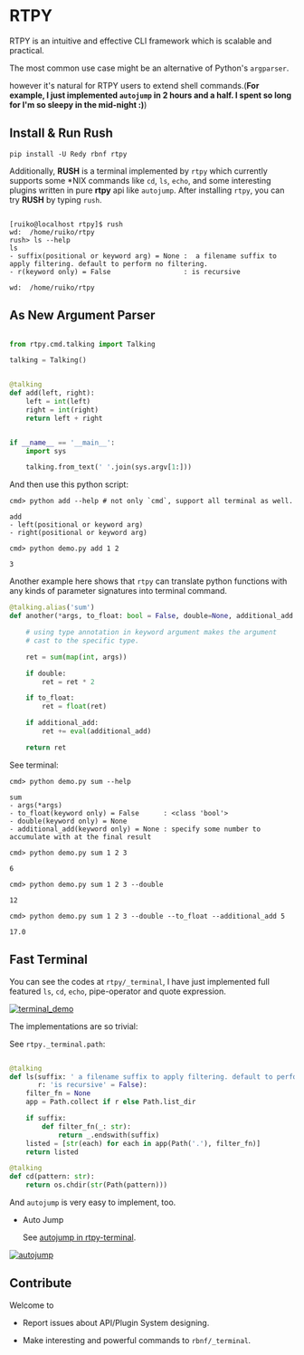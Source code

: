 
RTPY
====================

RTPY is an intuitive and effective CLI framework which is scalable and practical.

The most common use case might be an alternative of Python's `argparser`.

however it's natural for RTPY users to extend shell commands.(**For example, I just implemented
`autojump` in 2 hours and a half. I spent so long for I'm so sleepy in the mid-night :)**)

Install & Run Rush
--------------------

```
pip install -U Redy rbnf rtpy
```

Additionally, **RUSH** is a terminal implemented by `rtpy` which currently supports some *NIX commands like `cd`, `ls`, `echo`, 
and some interesting plugins written in pure **rtpy** api like `autojump`. After installing `rtpy`, you can try **RUSH** 
by typing `rush`.

```shell

[ruiko@localhost rtpy]$ rush
wd:  /home/ruiko/rtpy
rush> ls --help
ls
- suffix(positional or keyword arg) = None :  a filename suffix to apply filtering. default to perform no filtering.
- r(keyword only) = False                  : is recursive

wd:  /home/ruiko/rtpy

```


As New Argument Parser
----------------------------------


```python

from rtpy.cmd.talking import Talking

talking = Talking()


@talking
def add(left, right):
    left = int(left)
    right = int(right)
    return left + right


if __name__ == '__main__':
    import sys

    talking.from_text(' '.join(sys.argv[1:]))
```
And then use this python script:

```shell
cmd> python add --help # not only `cmd`, support all terminal as well.

add
- left(positional or keyword arg)
- right(positional or keyword arg)

cmd> python demo.py add 1 2

3
```

Another example here shows that `rtpy` can translate python functions with
any kinds of parameter signatures into terminal command.

```python
@talking.alias('sum')
def another(*args, to_float: bool = False, double=None, additional_add: int = None):

    # using type annotation in keyword argument makes the argument
    # cast to the specific type.

    ret = sum(map(int, args))

    if double:
        ret = ret * 2

    if to_float:
        ret = float(ret)

    if additional_add:
        ret += eval(additional_add)

    return ret
```

See terminal:

```shell
cmd> python demo.py sum --help

sum
- args(*args)
- to_float(keyword only) = False      : <class 'bool'>
- double(keyword only) = None
- additional_add(keyword only) = None : specify some number to accumulate with at the final result

cmd> python demo.py sum 1 2 3

6

cmd> python demo.py sum 1 2 3 --double

12

cmd> python demo.py sum 1 2 3 --double --to_float --additional_add 5

17.0
```


Fast Terminal
------------------------

You can see the codes at `rtpy/_terminal`, I have just implemented full featured `ls`, `cd`, `echo`, pipe-operator and quote expression.

[![terminal_demo](https://github.com/thautwarm/rtpy/blob/master/terminal_demo.jpg)](https://github.com/thautwarm/rtpy/blob/master/terminal_demo.jpg)

The implementations are so trivial:

See `rtpy._terminal.path`:

```python

@talking
def ls(suffix: ' a filename suffix to apply filtering. default to perform no filtering.' = None, *,
       r: 'is recursive' = False):
    filter_fn = None
    app = Path.collect if r else Path.list_dir

    if suffix:
        def filter_fn(_: str):
            return _.endswith(suffix)
    listed = [str(each) for each in app(Path('.'), filter_fn)]
    return listed

@talking
def cd(pattern: str):
    return os.chdir(str(Path(pattern)))

```

And `autojump` is very easy to implement, too.


- Auto Jump

    See [autojump in rtpy-terminal](https://github.com/thautwarm/rtpy/blob/master/rtpy/_terminal/path.py).

[![autojump](https://github.com/thautwarm/rtpy/blob/master/auto_jump.jpg)](https://github.com/thautwarm/rtpy/blob/master/auto_jump.jpg)


Contribute
-------------------

Welcome to

- Report issues about API/Plugin System designing.

- Make interesting and powerful commands to `rbnf/_terminal`.







